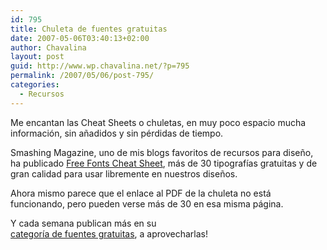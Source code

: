 ```yaml
---
id: 795
title: Chuleta de fuentes gratuitas
date: 2007-05-06T03:40:13+02:00
author: Chavalina
layout: post
guid: http://www.wp.chavalina.net/?p=795
permalink: /2007/05/06/post-795/
categories:
  - Recursos
---
```

Me encantan las Cheat Sheets o chuletas, en muy poco espacio mucha informaci&oacute;n, sin a&ntilde;adidos y sin p&eacute;rdidas de tiempo.

Smashing Magazine, uno de mis blogs favoritos de recursos para dise&ntilde;o, ha publicado <a href="http://www.smashingmagazine.com/cheatsheet/freefont.html" target="_blank">Free Fonts Cheat Sheet</a>, m&aacute;s de 30 tipograf&iacute;as gratuitas y de gran calidad para usar libremente en nuestros dise&ntilde;os.

Ahora mismo parece que el enlace al PDF de la chuleta no est&aacute; funcionando, pero pueden verse m&aacute;s de 30 en esa misma p&aacute;gina.

Y cada semana publican m&aacute;s en su  
<a href="http://www.smashingmagazine.com/category/fonts/" target="_blank">categor&iacute;a de fuentes gratuitas</a>, a aprovecharlas!